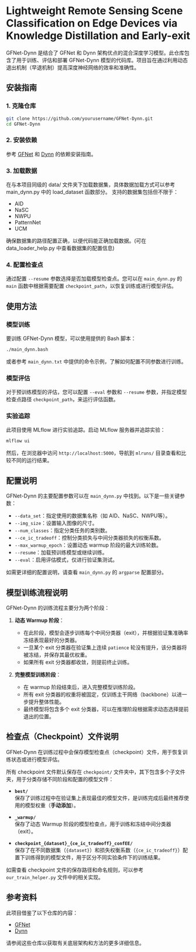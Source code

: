 # Lightweight Remote Sensing Scene Classification on Edge Devices via Knowledge Distillation and Early-exit

GFNet-Dynn 是结合了 GFNet 和 Dynn 架构优点的混合深度学习模型。此仓库包含了用于训练、评估和部署 GFNet-Dynn 模型的代码库。项目旨在通过利用动态退出机制（早退机制）提高深度神经网络的效率和准确性。


## 安装指南

### 1. **克隆仓库**

```bash
git clone https://github.com/yourusername/GFNet-Dynn.git
cd GFNet-Dynn
```

### 2. **安装依赖**

参考 [GFNet](https://github.com/raoyongming/GFNet) 和 [Dynn](https://github.com/networkslab/dynn) 的依赖安装指南。

### 3. **加载数据**

在与本项目同级的 data/ 文件夹下加载数据集，具体数据加载方式可以参考 main_dynn.py 中的 load_dataset 函数部分。
   支持的数据集包括但不限于：
   - AID
   - NaSC
   - NWPU
   - PatternNet
   - UCM

确保数据集的路径配置正确，以便代码能正确加载数据。(可在 data_loader_help.py 中查看数据集的配置信息)

### 4. **配置检查点**

通过配置 `--resume` 参数选择是否加载模型检查点。您可以在 `main_dynn.py` 的 `main` 函数中根据需要配置 `checkpoint_path`，以恢复训练或进行模型评估。


## 使用方法

### 模型训练

要训练 GFNet-Dynn 模型，可以使用提供的 Bash 脚本：

```bash
./main_dynn.bash
```

或者参考 `main_dynn.txt` 中提供的命令示例，了解如何配置不同参数进行训练。

### 模型评估

对于预训练模型的评估，您可以配置 `--eval` 参数和 `--resume` 参数，并指定模型检查点路径 `checkpoint_path`，来运行评估函数。

### 实验追踪

此项目使用 MLflow 进行实验追踪。启动 MLflow 服务器并追踪实验：

```bash
mlflow ui
```

然后，在浏览器中访问 `http://localhost:5000`，导航到 `mlruns/` 目录查看和比较不同的运行结果。



## 配置说明

GFNet-Dynn 的主要配置参数可以在 `main_dynn.py` 中找到。以下是一些关键参数：

- `--data_set`：指定使用的数据集名称（如 AID、NaSC、NWPU等）。
- `--img_size`：设置输入图像的尺寸。
- `--num_classes`：指定分类任务的类别数。
- `--ce_ic_tradeoff`：控制分类损失与中间分类器损失的权衡系数。
- `--max_warmup_epoch`：设置动态 warmup 阶段的最大训练轮数。
- `--resume`：加载预训练模型或继续训练。
- `--eval`：启用评估模式，仅进行验证集测试。

如需更详细的配置说明，请查看 `main_dynn.py` 的 `argparse` 配置部分。



## 模型训练流程说明

GFNet-Dynn 的训练流程主要分为两个阶段：

1. **动态 Warmup 阶段**：
   - 在此阶段，模型会逐步训练每个中间分类器（exit），并根据验证集准确率冻结表现最好的分类器。
   - 一旦某个 exit 分类器在验证集上连续 `patience` 轮没有提升，该分类器将被冻结，并保存其最优权重。
   - 如果所有 exit 分类器都收敛，则提前终止训练。

2. **完整模型训练阶段**：
   - 在 warmup 阶段结束后，进入完整模型训练阶段。
   - 所有 exit 分类器的权重将被固定，仅训练主干网络（backbone）以进一步提升整体性能。
   - 最终模型将包含多个 exit 分类器，可以在推理阶段根据需求动态选择提前退出的位置。



## 检查点（Checkpoint）文件说明

GFNet-Dynn 在训练过程中会保存模型检查点（checkpoint）文件，用于恢复训练状态或进行模型评估。

所有 checkpoint 文件默认保存在 `checkpoint/` 文件夹中，其下包含多个子文件夹，用于分类存储不同阶段和配置的模型文件：

- **`best/`**  
  保存了训练过程中在验证集上表现最佳的模型文件，是训练完成后最终推荐使用的模型权重（**手动添加**）。

- **`_warmup/`**  
  保存了动态 Warmup 阶段的模型检查点，用于训练和冻结中间分类器（exit）。

- **`checkpoint_{dataset}_{ce_ic_tradeoff}_confEE/`**  
  保存了在不同数据集（`{dataset}`）和损失权衡系数（`{ce_ic_tradeoff}`）配置下训练得到的模型文件，用于区分不同实验条件下的训练结果。

如需查看 checkpoint 文件的保存路径和命名规则，可以参考 `our_train_helper.py` 文件中的相关实现。


## 参考资料

此项目借鉴了以下仓库的内容：

- [GFNet](https://github.com/raoyongming/GFNet)
- [Dynn](https://github.com/networkslab/dynn)

请参阅这些仓库以获取有关底层架构和方法的更多详细信息。

